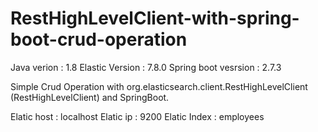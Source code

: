 # RestHighLevelClient-with-spring-boot-crud-operation

Java verion : 1.8
Elastic Version : 7.8.0
Spring boot vesrsion : 2.7.3

Simple Crud Operation with org.elasticsearch.client.RestHighLevelClient (RestHighLevelClient) and SpringBoot.

Elatic host : localhost
Elatic ip : 9200
Elatic Index : employees
